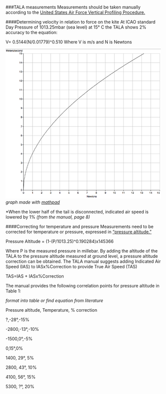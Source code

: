 ###TALA measurements
Measurements should be taken manually according to the [United States Air Force Vertical Profiling Procedure.](USAF_TALA.md)

####Determining velocity in relation to force on the kite
At ICAO standard Day Pressure of 1013.25mbar (sea level) at 15° C the TALA shows 2% accuracy to the equation:

V= 0.5144(N/0.01779)^0.510
Where V is m/s and N is Newtons

![V= 0.5144(N/0.01779)^0.510](Mathpad_plot_newtons_MPS.png) 
_graph made with [mathpad](http://pubpages.unh.edu/~mwidholm/MathPad/)_

*When the lower half of the tail is disconnected, indicated air speed is lowered by 1% _(from the manual, page 8)_

####Correcting for temperature and pressure
Measurements need to be corrected for temperature or pressure, expressed in [“pressure altitude.”](http://www.srh.noaa.gov/images/epz/wxcalc/pressureAltitude.pdf) 

Pressure Altitude = (1-(P/1013.25)^0.190284)x145366

Where P is the measured pressure in millebar. By adding the altitude of the TALA to the pressure altitude measured at ground level, a pressure altitude correction can be obtained. The TALA manual suggests adding Indicated Air Speed (IAS) to  IASx%Correction to provide True Air Speed (TAS)

TAS=IAS + IASx%Correction

The manual provides the following correlation points for pressure altitude in Table 1:

_format into table or find equation from literature_

Pressure altitude, Temperature, % correction

?,-28°,-15%

-2800,-13°,-10%

-1500,0°,-5%

0,15°,0%

1400, 29°, 5%

2800, 43°, 10%

4100, 56°, 15%

5300, ?°, 20%